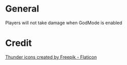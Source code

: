 # General

Players will not take damage when GodMode is enabled

# Credit

<a href="https://www.flaticon.com/free-icons/thunder" title="thunder icons">Thunder icons created by Freepik - Flaticon</a>
